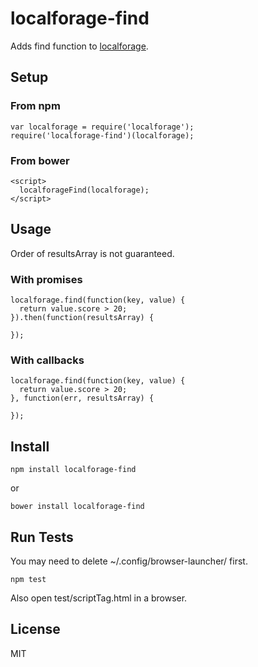 # localforage-find

Adds find function to [localforage](http://mozilla.github.io/localForage/).

## Setup

### From npm

```
var localforage = require('localforage');
require('localforage-find')(localforage);
```

### From bower

    <script>
      localforageFind(localforage);
    </script>

## Usage

Order of resultsArray is not guaranteed.

### With promises

```
localforage.find(function(key, value) {
  return value.score > 20;
}).then(function(resultsArray) {

});
```

### With callbacks

```
localforage.find(function(key, value) {
  return value.score > 20;
}, function(err, resultsArray) {

});
```

## Install

```
npm install localforage-find
```

or

```
bower install localforage-find
```

## Run Tests

You may need to delete ~/.config/browser-launcher/ first.

```
npm test
```

Also open test/scriptTag.html in a browser.

## License

MIT